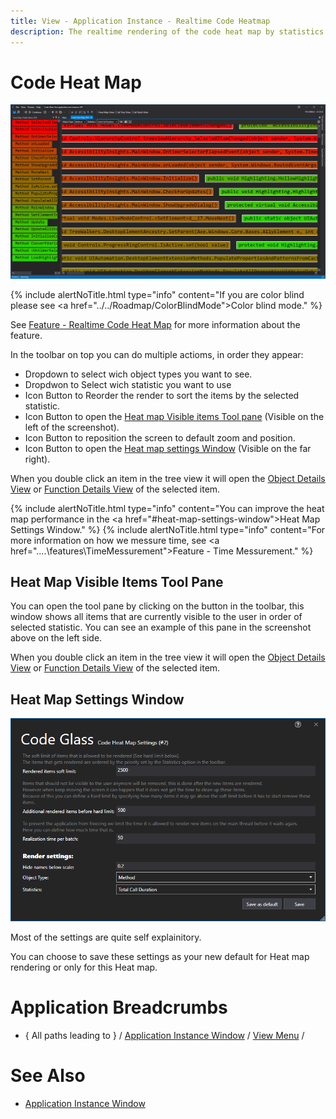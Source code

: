 ```yaml
---
title: View - Application Instance - Realtime Code Heatmap
description: The realtime rendering of the code heat map by statistics and data type.
---
```

# Code Heat Map
![assets/img/ApplicationInstanceWindow/CodeHeatMapWindow.png](../../../assets/img/ApplicationInstanceWindow/CodeHeatMapWindow.png)

{% include alertNoTitle.html  type="info" content="If you are color blind please see <a href=\"../../Roadmap/ColorBlindMode\">Color blind mode</a>." %}

See [Feature - Realtime Code Heat Map](../features/RealtimeRendering.md#realtime-code-heatmap) for more information about the feature.

In the toolbar on top you can do multiple actioms, in order they appear:
- Dropdown to select wich object types you want to see.
- Dropdwon to Select wich statistic you want to use
- Icon Button to Reorder the render to sort the items by the selected statistic.
- Icon Button to open the [Heat map Visible items Tool pane](#heat-map-visible-items-tool-pane) (Visible on the left of the screenshot).
- Icon Button to reposition the screen to default zoom and position.
- Icon Button to open the [Heat map settings Window](#heat-map-settings-window) (Visible on the far right).


When you double click an item in the tree view it will open the [Object Details View](ObjectDetailsView.md) or [Function Details View](CodeMemberDetailsView.md) of the selected item.

{% include alertNoTitle.html  type="info" content="You can improve the heat map performance in the <a href=\"#heat-map-settings-window\">Heat Map Settings Window</a>." %}
{% include alertNoTitle.html  type="info" content="For more information on how we messure time, see  <a href=\"..\..\features\TimeMessurement\">Feature - Time Messurement</a>." %}



## Heat Map Visible Items Tool Pane
You can open the tool pane by clicking on the button in the toolbar, this window shows all items that are currently visible to the user in order of selected statistic.
You can see an example of this pane in the screenshot above on the left side.


When you double click an item in the tree view it will open the [Object Details View](ObjectDetailsView.md) or [Function Details View](CodeMemberDetailsView.md) of the selected item.


## Heat Map Settings Window
![assets/img/ApplicationInstanceWindow/CodeHeatMapSettingsWindow.png](../../../assets/img/ApplicationInstanceWindow/CodeHeatMapSettingsWindow.png)

Most of the settings are quite self explainitory.

You can choose to save these settings as your new default for Heat map rendering or only for this Heat map.


# Application Breadcrumbs
- { All paths leading to } /  [Application Instance Window](../ApplicationInstanceDockWindow.md) / [View Menu](../ApplicationInstanceDockWindow/MenuBar.md#view-menu) / 


# See Also
- [Application Instance Window](../ApplicationInstanceDockWindow.md)